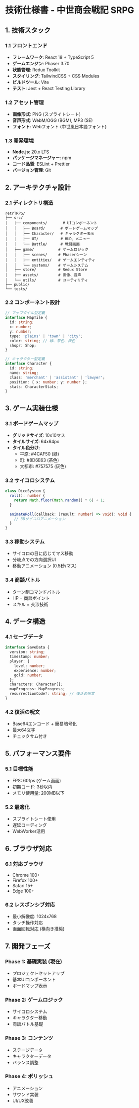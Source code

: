 # 技術仕様書 - 中世商会戦記 SRPG

## 1. 技術スタック

### 1.1 フロントエンド
- **フレームワーク**: React 18 + TypeScript 5
- **ゲームエンジン**: Phaser 3.70
- **状態管理**: Redux Toolkit
- **スタイリング**: TailwindCSS + CSS Modules
- **ビルドツール**: Vite
- **テスト**: Jest + React Testing Library

### 1.2 アセット管理
- **画像形式**: PNG (スプライトシート)
- **音声形式**: WebM/OGG (BGM), MP3 (SE)
- **フォント**: Webフォント (中世風日本語フォント)

### 1.3 開発環境
- **Node.js**: 20.x LTS
- **パッケージマネージャー**: npm
- **コード品質**: ESLint + Prettier
- **バージョン管理**: Git

## 2. アーキテクチャ設計

### 2.1 ディレクトリ構造
```
retrTRPG/
├── src/
│   ├── components/       # UIコンポーネント
│   │   ├── Board/       # ボードゲームマップ
│   │   ├── Character/   # キャラクター表示
│   │   ├── UI/          # HUD、メニュー
│   │   └── Battle/      # 戦闘画面
│   ├── game/           # ゲームロジック
│   │   ├── scenes/     # Phaserシーン
│   │   ├── entities/   # ゲームエンティティ
│   │   └── systems/    # ゲームシステム
│   ├── store/          # Redux Store
│   ├── assets/         # 画像、音声
│   └── utils/          # ユーティリティ
├── public/
└── tests/
```

### 2.2 コンポーネント設計
```typescript
// マップタイル型定義
interface MapTile {
  id: string;
  x: number;
  y: number;
  type: 'plains' | 'town' | 'city';
  color: string; // 緑、茶色、灰色
  shop?: Shop;
}

// キャラクター型定義
interface Character {
  id: string;
  name: string;
  class: 'merchant' | 'assistant' | 'lawyer';
  position: { x: number; y: number };
  stats: CharacterStats;
}
```

## 3. ゲーム実装仕様

### 3.1 ボードゲームマップ
- **グリッドサイズ**: 10x10マス
- **タイルサイズ**: 64x64px
- **タイル色分け**:
  - 平原: #4CAF50 (緑)
  - 町: #8D6E63 (茶色)
  - 大都市: #757575 (灰色)

### 3.2 サイコロシステム
```typescript
class DiceSystem {
  roll(): number {
    return Math.floor(Math.random() * 6) + 1;
  }
  
  animateRoll(callback: (result: number) => void): void {
    // 3Dサイコロアニメーション
  }
}
```

### 3.3 移動システム
- サイコロの目に応じてマス移動
- 分岐点での方向選択UI
- 移動アニメーション (0.5秒/マス)

### 3.4 商談バトル
- ターン制コマンドバトル
- HP = 商談ポイント
- スキル = 交渉技術

## 4. データ構造

### 4.1 セーブデータ
```typescript
interface SaveData {
  version: string;
  timestamp: number;
  player: {
    level: number;
    experience: number;
    gold: number;
  };
  characters: Character[];
  mapProgress: MapProgress;
  resurrectionCode?: string; // 復活の呪文
}
```

### 4.2 復活の呪文
- Base64エンコード + 簡易暗号化
- 最大64文字
- チェックサム付き

## 5. パフォーマンス要件

### 5.1 目標性能
- FPS: 60fps (ゲーム画面)
- 初期ロード: 3秒以内
- メモリ使用量: 200MB以下

### 5.2 最適化
- スプライトシート使用
- 遅延ローディング
- WebWorker活用

## 6. ブラウザ対応

### 6.1 対応ブラウザ
- Chrome 100+
- Firefox 100+
- Safari 15+
- Edge 100+

### 6.2 レスポンシブ対応
- 最小解像度: 1024x768
- タッチ操作対応
- 画面回転対応 (横向き推奨)

## 7. 開発フェーズ

### Phase 1: 基礎実装 (現在)
- プロジェクトセットアップ
- 基本UIコンポーネント
- ボードマップ表示

### Phase 2: ゲームロジック
- サイコロシステム
- キャラクター移動
- 商談バトル基礎

### Phase 3: コンテンツ
- ステージデータ
- キャラクターデータ
- バランス調整

### Phase 4: ポリッシュ
- アニメーション
- サウンド実装
- UI/UX改善